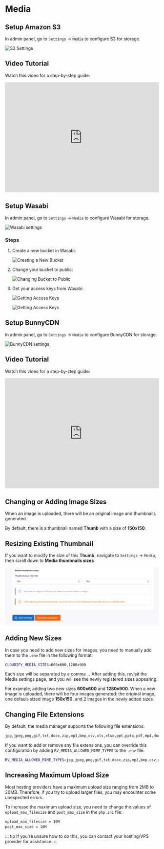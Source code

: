 # Media

## Setup Amazon S3

In admin panel, go to `Settings` -> `Media` to configure S3 for storage.

![S3 Settings](../cms/images/media-s3-settings.png)

## Video Tutorial

Watch this video for a step-by-step guide:

<iframe width="100%" height="360" src="https://www.youtube.com/embed/FIvxmmgrHEs" title="YouTube video player" frameborder="0" allow="accelerometer; autoplay; clipboard-write; encrypted-media; gyroscope; picture-in-picture" allowfullscreen></iframe>

## Setup Wasabi

In admin panel, go to `Settings` -> `Media` to configure Wasabi for storage.

![Wasabi settings](../cms/images/wasabi-1.png)

### Steps

1. Create a new bucket in Wasabi:

   ![Creating a New Bucket](../cms/images/wasabi-2.jpg)

2. Change your bucket to public:

   ![Changing Bucket to Public](../cms/images/wasabi-3.jpg)

3. Get your access keys from Wasabi:

   ![Getting Access Keys](../cms/images/wasabi-4.jpg)

   ![Getting Access Keys](../cms/images/wasabi-5.jpg)

## Setup BunnyCDN

In admin panel, go to `Settings` -> `Media` to configure BunnyCDN for storage.

![BunnyCDN settings](../cms/images/bunny-cdn-settings.png)

## Video Tutorial

Watch this video for a step-by-step guide:

<iframe width="100%" height="360" src="https://www.youtube.com/embed/Hlw4erp2DGk" title="YouTube video player" frameborder="0" allow="accelerometer; autoplay; clipboard-write; encrypted-media; gyroscope; picture-in-picture" allowfullscreen></iframe>

## Changing or Adding Image Sizes

When an image is uploaded, there will be an original image and thumbnails generated.

By default, there is a thumbnail named **Thumb** with a size of **150x150**.

## Resizing Existing Thumbnail

If you want to modify the size of this **Thumb**, navigate to `Settings` -> `Media`, then scroll down to **Media
thumbnails sizes**

![Change Thumb size](./images/media-1.png)

## Adding New Sizes

In case you need to add new sizes for images, you need to manually add them to the `.env` file in the following format:

```bash
CLOUDIFY_MEDIA_SIZES=600x600,1280x900
```

Each size will be separated by a comma `,`. After adding this, revisit the Media settings page, and you will see the
newly registered sizes appearing.

For example, adding two new sizes **600x600** and **1280x900**. When a new image is uploaded, there will be four images
generated: the original image, one default-sized image **150x150**, and 2 images in the newly added sizes.

## Changing File Extensions

By default, the media manager supports the following file extensions:

```bash
jpg,jpeg,png,gif,txt,docx,zip,mp3,bmp,csv,xls,xlsx,ppt,pptx,pdf,mp4,doc,mpga,wav,webp
```

If you want to add or remove any file extensions, you can override this configuration by
adding `RV_MEDIA_ALLOWED_MIME_TYPES` to the `.env` file:

```bash
RV_MEDIA_ALLOWED_MIME_TYPES=jpg,jpeg,png,gif,txt,docx,zip,mp3,bmp,csv,xls,xlsx,ppt,pptx,pdf,mp4,doc,mpga,wav,webp
```

## Increasing Maximum Upload Size

Most hosting providers have a maximum upload size ranging from 2MB to 20MB. Therefore, if you try to upload larger
files, you may encounter some unexpected errors.

To increase the maximum upload size, you need to change the values of `upload_max_filesize` and `post_max_size` in
the `php.ini` file:

```bash
upload_max_filesize = 10M
post_max_size = 10M
```

::: tip
If you're unsure how to do this, you can contact your hosting/VPS provider for assistance.
:::

